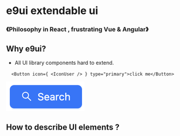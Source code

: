 

# e9ui extendable ui

### 《Philosophy in React , frustrating Vue & Angular》

## Why e9ui?

- All UI library components hard to extend.

```tsx
  <Button icon={ <IconUser /> } type="primary">click me</Button>
```

![alt text](assets/image.png)

## How to describe UI elements ?